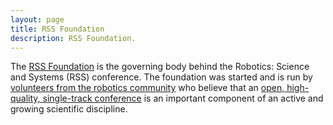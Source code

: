 ```yaml
---
layout: page
title: RSS Foundation
description: RSS Foundation.
---
```

The [RSS Foundation](http://www.roboticsfoundation.org) is the governing body behind the Robotics: Science and Systems (RSS) conference.  The foundation was started and is run by [volunteers from the robotics community](http://www.roboticsfoundation.org/index.php/foundation-board) who believe that an [open, high-quality, single-track conference](http://www.roboticsfoundation.org/index.php/rss-papers) is an important component of an active and growing scientific discipline. 